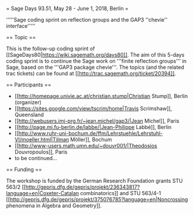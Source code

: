 = Sage Days 93.51, May 28 - June 1, 2018, Berlin =

'''''Sage coding sprint on reflection groups and the GAP3 ''chevie'' interface'''''

== Topic ==

This is the follow-up coding sprint of [[SageDays80|https://wiki.sagemath.org/days80]]. The aim of this 5-days coding sprint is to continue the Sage work on '''finite reflection groups''' in Sage, based on the '''GAP3 package chevie'''. The topics (and the related trac tickets) can be found at [[http://trac.sagemath.org/ticket/20394]].

== Participants ==

 * [[http://homepage.univie.ac.at/christian.stump|Christian Stump]], Berlin (organizer)
 * [[https://sites.google.com/view/tscrim/home|Travis Scrimshaw]], Queensland
 * [[http://webusers.imj-prg.fr/~jean.michel/gap3/|Jean Michel]], Paris
 * [[http://page.mi.fu-berlin.de/labbe/|Jean-Philippe Labbé]], Berlin
 * [[http://www.ruhr-uni-bochum.de/ffm/Lehrstuehle/Lehrstuhl-VI/moeller.html|Tilman Möller]], Bochum
 * [[http://www-users.math.umn.edu/~douvr001/|Theodosios Douvropoulos]], Paris
 * to be continued...

== Funding ==

The workshop is funded by the German Research Foundation grants STU 563/2 [[http://gepris.dfg.de/gepris/projekt/236343817?language=en|Coxeter-Catalan combinatorics]] and STU 563/4-1 [[http://gepris.dfg.de/gepris/projekt/375076785?language=en|Noncrossing phenomena in Algebra and Geometry]].
